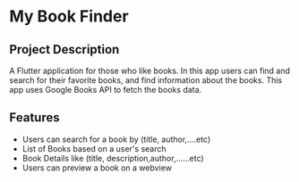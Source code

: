 # My Book Finder

## Project Description

A Flutter application for those who like books. In this app users can find and search for their favorite books, and find information about the books. This app uses Google Books API to fetch the books data.

## Features

- Users can search for a book by (title, author,....etc)
- List of Books based on a user's search
- Book Details like (title, description,author,......etc)
- Users can preview a book on a webview
